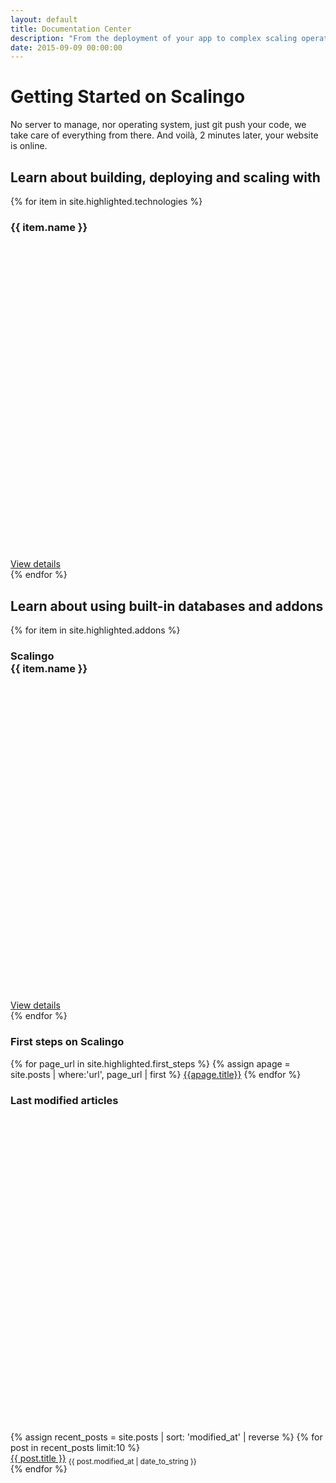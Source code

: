 ```yaml
---
layout: default
title: Documentation Center
description: "From the deployment of your app to complex scaling operations you'll find all the resources you need to understand and benefit from Scalingo's powerful Platform as a Service. All major languages are supported: Ruby, NodeJS, MeteorJS, Python, PHP, Java and more."
date: 2015-09-09 00:00:00
---
```


<h1>Getting Started on Scalingo</h1>

<p class="mb-5">
  No server to manage, nor operating system, just git push your code, we take care of everything from there. And voilà, 2 minutes later, your website is online.
</p>

<h2>Learn about building, deploying and scaling with</h2>

<div class="row">
  {% for item in site.highlighted.technologies %}
  <div class="col-12 col-md-3 col-lg-4">
    <div class="mdc-card mb-5">
      <div class="card-body">
        <div class="d-flex">
          <h3 class="mdc-typography--title mb-0">
            {{ item.name }}
          </h3>
          <div class="logo ml-auto">
            <svg aria-hidden="true" role="img" xmlns="http://www.w3.org/2000/svg" viewBox="0 0 512 512">
              <use xlink:href="#{{ item.name | slugify }}"></use>
            </svg>
          </div>
        </div>
      </div>
      <div class="mdc-card__actions">
        <div class="mdc-card__action-buttons">
          <a href="{{ item.url }}" class="mdc-button mdc-card__action mdc-card__action--button mdc-theme--text-primary-on-background">
            View details
          </a>
        </div>
      </div>
    </div>
  </div>
  {% endfor %}
</div>

<h2>Learn about using built-in databases and addons</h2>

<div class="row">
  {% for item in site.highlighted.addons %}
  <div class="col-12 col-md-3 col-lg-4">
    <div class="mdc-card mb-5">
      <div class="card-body">
        <div class="d-flex">
          <h3 class="mdc-typography--title mb-0">
            Scalingo
            <br/>
            {{ item.name }}
          </h3>
          <div class="logo ml-auto">
            <svg aria-hidden="true" role="img" xmlns="http://www.w3.org/2000/svg" viewBox="0 0 512 512">
              <use xlink:href="#{{ item.name | slugify | prepend:'scalingo-' }}"></use>
            </svg>
          </div>
        </div>
      </div>
      <div class="mdc-card__actions">
        <div class="mdc-card__action-buttons">
          <a href="{{ item.url }}" class="mdc-button mdc-card__action mdc-card__action--button mdc-theme--text-primary-on-background">
            View details
          </a>
        </div>
      </div>
    </div>
  </div>
  {% endfor %}
</div>

<div class="row">
  <div class="col-12 col-md-6">
    <div class="mdc-card mt-5">
      <div class="card-body">
        <h3 class="mdc-typography--title mb-0">First steps on Scalingo</h3>
      </div>
      <div class="card-body pt-0">
        <div class="d-flex flex-column">
        {% for page_url in site.highlighted.first_steps %}
          {% assign apage = site.posts | where:'url', page_url | first %}
          <a href="{{ page_url }}">{{apage.title}}</a>
        {% endfor %}
        </div>
      </div>
    </div>
  </div>
  <div class="col-12 col-md-6">
    <div class="mdc-card mt-5">
      <div class="card-body">
        <div class="d-flex">
          <h3 class="mdc-typography--title mb-0">Last modified articles</h3>
          <a href="/feed.xml" class="ml-auto">
            <svg aria-hidden="true" role="img" xmlns="http://www.w3.org/2000/svg" viewBox="0 0 512 512">
              <use xlink:href="#rss"></use>
            </svg>
          </a>
        </div>
      </div>
      <div class="card-body pt-0">
        {% assign recent_posts = site.posts | sort: 'modified_at' | reverse %}
        {% for post in recent_posts limit:10 %}
        <div class="d-flex justify-content-between">
          <a href="{{ post.url }}" class="text-truncate">{{ post.title }}</a>
          <small class="text-muted text-nowrap pl-1" style="position:relative;bottom:-4px;">
            {{ post.modified_at | date_to_string }}
          </small>
        </div>
        {% endfor %}
      </div>
    </div>
  </div>
</div>
